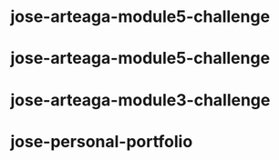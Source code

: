 # jose-arteaga-module5-challenge
# jose-arteaga-module5-challenge
# jose-arteaga-module3-challenge
# jose-personal-portfolio
